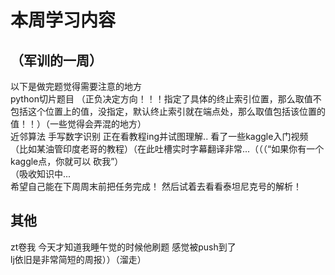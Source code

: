 # 本周学习内容 
## （军训的一周）
以下是做完题觉得需要注意的地方  
python切片题目  （正负决定方向！！！指定了具体的终止索引位置，那么取值不包括这个位置上的值，没指定，默认终止索引就在端点处，那么取值包括该位置的值！！）（一些觉得会弄混的地方）  
近邻算法 手写数字识别 正在看教程ing并试图理解..
看了一些kaggle入门视频（比如某油管印度老哥的教程）（在此吐槽实时字幕翻译非常...（（（“如果你有一个kaggle点，你就可以  砍我”）  
（吸收知识中...   
希望自己能在下周周末前把任务完成！  然后试着去看看泰坦尼克号的解析！  
## 其他
zt卷我 今天才知道我睡午觉的时候他刷题 感觉被push到了  
lj依旧是非常简短的周报））（溜走）

